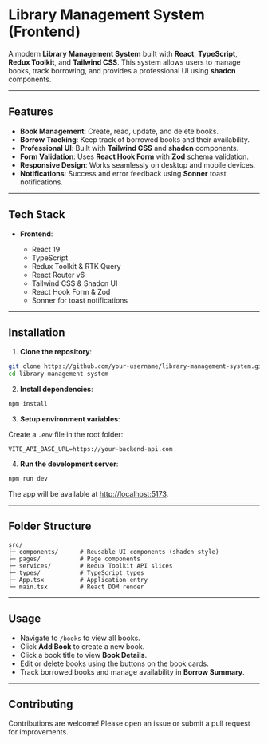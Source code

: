 # Library Management System (Frontend)

A modern **Library Management System** built with **React**, **TypeScript**, **Redux Toolkit**, and **Tailwind CSS**. This system allows users to manage books, track borrowing, and provides a professional UI using **shadcn** components.

---

## Features

* **Book Management**: Create, read, update, and delete books.
* **Borrow Tracking**: Keep track of borrowed books and their availability.
* **Professional UI**: Built with **Tailwind CSS** and **shadcn** components.
* **Form Validation**: Uses **React Hook Form** with **Zod** schema validation.
* **Responsive Design**: Works seamlessly on desktop and mobile devices.
* **Notifications**: Success and error feedback using **Sonner** toast notifications.

---

## Tech Stack

* **Frontend**:

  * React 19
  * TypeScript
  * Redux Toolkit & RTK Query
  * React Router v6
  * Tailwind CSS & Shadcn UI
  * React Hook Form & Zod
  * Sonner for toast notifications

---

## Installation

1. **Clone the repository**:

```bash
git clone https://github.com/your-username/library-management-system.git
cd library-management-system
```

2. **Install dependencies**:

```bash
npm install
```

3. **Setup environment variables**:

Create a `.env` file in the root folder:

```env
VITE_API_BASE_URL=https://your-backend-api.com
```

4. **Run the development server**:

```bash
npm run dev
```

The app will be available at [http://localhost:5173](http://localhost:5173).

---

## Folder Structure

```
src/
├─ components/      # Reusable UI components (shadcn style)
├─ pages/           # Page components
├─ services/        # Redux Toolkit API slices
├─ types/           # TypeScript types
├─ App.tsx          # Application entry
└─ main.tsx         # React DOM render
```

---

## Usage

* Navigate to `/books` to view all books.
* Click **Add Book** to create a new book.
* Click a book title to view **Book Details**.
* Edit or delete books using the buttons on the book cards.
* Track borrowed books and manage availability in **Borrow Summary**.

---

## Contributing

Contributions are welcome! Please open an issue or submit a pull request for improvements.


